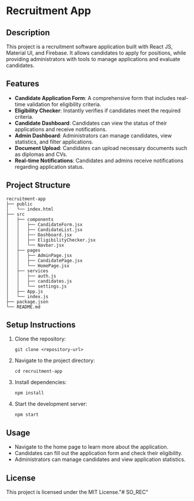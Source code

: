 # Recruitment App

## Description
This project is a recruitment software application built with React JS, Material UI, and Firebase. It allows candidates to apply for positions, while providing administrators with tools to manage applications and evaluate candidates.

## Features
- **Candidate Application Form**: A comprehensive form that includes real-time validation for eligibility criteria.
- **Eligibility Checker**: Instantly verifies if candidates meet the required criteria.
- **Candidate Dashboard**: Candidates can view the status of their applications and receive notifications.
- **Admin Dashboard**: Administrators can manage candidates, view statistics, and filter applications.
- **Document Upload**: Candidates can upload necessary documents such as diplomas and CVs.
- **Real-time Notifications**: Candidates and admins receive notifications regarding application status.

## Project Structure
```
recruitment-app
├── public
│   └── index.html
├── src
│   ├── components
│   │   ├── CandidateForm.jsx
│   │   ├── CandidateList.jsx
│   │   ├── Dashboard.jsx
│   │   ├── EligibilityChecker.jsx
│   │   └── Navbar.jsx
│   ├── pages
│   │   ├── AdminPage.jsx
│   │   ├── CandidatePage.jsx
│   │   └── HomePage.jsx
│   ├── services
│   │   ├── auth.js
│   │   ├── candidates.js
│   │   └── settings.js
│   ├── App.js
│   └── index.js
├── package.json
└── README.md
```

## Setup Instructions
1. Clone the repository:
   ```
   git clone <repository-url>
   ```
2. Navigate to the project directory:
   ```
   cd recruitment-app
   ```
3. Install dependencies:
   ```
   npm install
   ```
4. Start the development server:
   ```
   npm start
   ```

## Usage
- Navigate to the home page to learn more about the application.
- Candidates can fill out the application form and check their eligibility.
- Administrators can manage candidates and view application statistics.

## License
This project is licensed under the MIT License."# SO_REC" 

